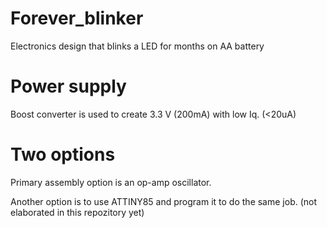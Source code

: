 # Forever_blinker
Electronics design that blinks a LED for months on AA battery

# Power supply
Boost converter is used to create 3.3 V (200mA) with low Iq. (<20uA)

# Two options
Primary assembly option is an op-amp oscillator.

Another option is to use ATTINY85 and program it to do the same job. (not elaborated in this repozitory yet)